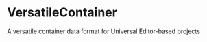 VersatileContainer
==================

A versatile container data format for Universal Editor-based projects
